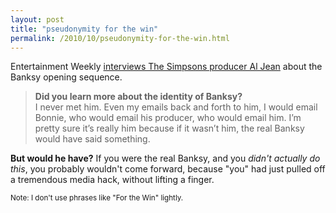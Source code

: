 ```yaml
---
layout: post
title: "pseudonymity for the win"
permalink: /2010/10/pseudonymity-for-the-win.html
---
```


<p>Entertainment Weekly <a href="http://popwatch.ew.com/2010/10/11/banksy-simpsons-al-jean/">interviews The Simpsons producer Al Jean</a> about the Banksy opening sequence.</p>

<blockquote><p><strong>Did you learn more about the identity of Banksy?</strong><br />
I never met him. Even my emails back and forth to him, I would email Bonnie, who would email his producer, who would email him. I’m pretty sure it’s really him because if it wasn’t him, the real Banksy would have said something.</p>
<p></p></blockquote>

<p><strong>But would he have?</strong> If you were the real Banksy, and you <em>didn&#39;t actually do this</em>, you probably wouldn&#39;t come forward, because &quot;you&quot; had just pulled off a tremendous media hack, without lifting a finger.</p>

<p><small>Note:  I don&#39;t use phrases like &quot;For the Win&quot; lightly.</small></p>


